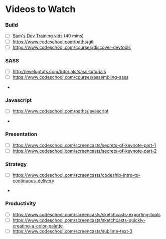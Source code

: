 # Videos to Watch

### Build
- [ ] [Sam's Dev Training vids](https://www.dropbox.com/sh/nh1ronht27c47g7/AAA5CV60X7xJJYmH3lm9UWa2a?dl=0#/) (40 mins)
- [ ] https://www.codeschool.com/paths/git
- [ ] https://www.codeschool.com/courses/discover-devtools
### SASS
- [ ] http://leveluptuts.com/tutorials/sass-tutorials
- [ ] https://www.codeschool.com/courses/assembling-sass
- 
### Javascript
- [ ] https://www.codeschool.com/paths/javascript
- 
### Presentation
- [ ] https://www.codeschool.com/screencasts/secrets-of-keynote-part-1
- [ ] https://www.codeschool.com/screencasts/secrets-of-keynote-part-2

### Strategy
- [ ] https://www.codeschool.com/screencasts/codeship-intro-to-continuous-delivery
- 

### Productivity
- [ ] https://www.codeschool.com/screencasts/sketchcasts-exporting-tools
- [ ] https://www.codeschool.com/screencasts/sketchcasts-quickly-creating-a-color-palette
- [ ] https://www.codeschool.com/screencasts/sublime-text-3
